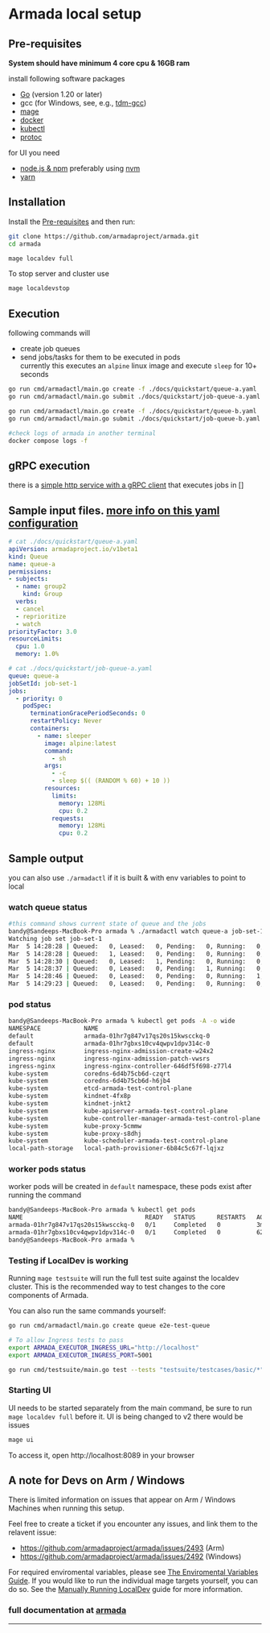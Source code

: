 # Armada local setup
## Pre-requisites

**System should have minimum 4 core cpu & 16GB ram**

install following software packages
- [Go](https://go.dev/doc/install) (version 1.20 or later)
- gcc (for Windows, see, e.g., [tdm-gcc](https://jmeubank.github.io/tdm-gcc/))
- [mage](https://magefile.org/)
- [docker](https://docs.docker.com/get-docker/)
- [kubectl](https://kubernetes.io/docs/tasks/tools/#kubectl)
- [protoc](https://github.com/protocolbuffers/protobuf/releases)

for UI you need 
- [node.js & npm](https://nodejs.org/en/learn/getting-started/how-to-install-nodejs) preferably using [nvm](https://github.com/nvm-sh/nvm)
- [yarn](https://classic.yarnpkg.com/en/docs/install)

## Installation

Install the [Pre-requisites](#pre-requisites) and then run:

```bash
git clone https://github.com/armadaproject/armada.git
cd armada

mage localdev full
```

To stop server and cluster use
```bash
mage localdevstop
```

## Execution
following commands will
- create job queues
- send jobs/tasks for them to be executed in pods  
currently this executes an `alpine` linux image and execute `sleep` for 10+ seconds

```bash
go run cmd/armadactl/main.go create -f ./docs/quickstart/queue-a.yaml
go run cmd/armadactl/main.go submit ./docs/quickstart/job-queue-a.yaml

go run cmd/armadactl/main.go create -f ./docs/quickstart/queue-b.yaml
go run cmd/armadactl/main.go submit ./docs/quickstart/job-queue-b.yaml

#check logs of armada in another terminal
docker compose logs -f
```

## gRPC execution
there is a [simple http service with a gRPC client](../armada-client/README.md) that executes jobs in []

## Sample input files. [more info on this yaml configuration](https://github.com/armadaproject/armada/blob/master/docs/user.md)
```yaml
# cat ./docs/quickstart/queue-a.yaml 
apiVersion: armadaproject.io/v1beta1
kind: Queue
name: queue-a
permissions:
- subjects: 
  - name: group2
    kind: Group
  verbs:
  - cancel
  - reprioritize
  - watch
priorityFactor: 3.0
resourceLimits:
  cpu: 1.0
  memory: 1.0%

# cat ./docs/quickstart/job-queue-a.yaml
queue: queue-a
jobSetId: job-set-1
jobs:
  - priority: 0
    podSpec:
      terminationGracePeriodSeconds: 0
      restartPolicy: Never
      containers:
        - name: sleeper
          image: alpine:latest
          command:
            - sh
          args:
            - -c
            - sleep $(( (RANDOM % 60) + 10 ))
          resources:
            limits:
              memory: 128Mi
              cpu: 0.2
            requests:
              memory: 128Mi
              cpu: 0.2
```


## Sample output
you can also use `./armadactl` if it is built & with env variables to point to local

### watch queue status
```bash
#this command shows current state of queue and the jobs
bandy@Sandeeps-MacBook-Pro armada % ./armadactl watch queue-a job-set-1
Watching job set job-set-1
Mar  5 14:28:28 | Queued:   0, Leased:   0, Pending:   0, Running:   0, Succeeded:   0, Failed:   0, Cancelled:   0 | JobSubmittedEvent, job id: 01hr7g847v17qs20s15kwscckq
Mar  5 14:28:28 | Queued:   1, Leased:   0, Pending:   0, Running:   0, Succeeded:   0, Failed:   0, Cancelled:   0 | JobQueuedEvent, job id: 01hr7g847v17qs20s15kwscckq
Mar  5 14:28:30 | Queued:   0, Leased:   1, Pending:   0, Running:   0, Succeeded:   0, Failed:   0, Cancelled:   0 | JobLeasedEvent, job id: 01hr7g847v17qs20s15kwscckq
Mar  5 14:28:37 | Queued:   0, Leased:   0, Pending:   1, Running:   0, Succeeded:   0, Failed:   0, Cancelled:   0 | JobPendingEvent, job id: 01hr7g847v17qs20s15kwscckq pod: 0
Mar  5 14:28:46 | Queued:   0, Leased:   0, Pending:   0, Running:   1, Succeeded:   0, Failed:   0, Cancelled:   0 | JobRunningEvent, job id: 01hr7g847v17qs20s15kwscckq pod: 0
Mar  5 14:29:23 | Queued:   0, Leased:   0, Pending:   0, Running:   0, Succeeded:   1, Failed:   0, Cancelled:   0 | JobSucceededEvent, job id: 01hr7g847v17qs20s15kwscckq pod: 0
```
### pod status
```bash
bandy@Sandeeps-MacBook-Pro armada % kubectl get pods -A -o wide                            
NAMESPACE            NAME                                                READY   STATUS      RESTARTS      AGE     IP           NODE                        NOMINATED NODE   READINESS GATES
default              armada-01hr7g847v17qs20s15kwscckq-0                 0/1     Completed   0             2m59s   10.244.1.4   armada-test-worker          <none>           <none>
default              armada-01hr7gbxs10cv4qwpv1dpv314c-0                 0/1     Completed   0             49s     10.244.1.5   armada-test-worker          <none>           <none>
ingress-nginx        ingress-nginx-admission-create-w24x2                0/1     Completed   0             171m    10.244.1.3   armada-test-worker          <none>           <none>
ingress-nginx        ingress-nginx-admission-patch-vwsrs                 0/1     Completed   1             171m    10.244.1.2   armada-test-worker          <none>           <none>
ingress-nginx        ingress-nginx-controller-646df5f698-z77l4           1/1     Running     0             171m    10.244.0.5   armada-test-control-plane   <none>           <none>
kube-system          coredns-6d4b75cb6d-czqrt                            1/1     Running     0             172m    10.244.0.4   armada-test-control-plane   <none>           <none>
kube-system          coredns-6d4b75cb6d-h6jb4                            1/1     Running     0             172m    10.244.0.3   armada-test-control-plane   <none>           <none>
kube-system          etcd-armada-test-control-plane                      1/1     Running     0             173m    172.18.0.3   armada-test-control-plane   <none>           <none>
kube-system          kindnet-4fx8p                                       1/1     Running     0             172m    172.18.0.3   armada-test-control-plane   <none>           <none>
kube-system          kindnet-jnkt2                                       1/1     Running     0             172m    172.18.0.2   armada-test-worker          <none>           <none>
kube-system          kube-apiserver-armada-test-control-plane            1/1     Running     0             173m    172.18.0.3   armada-test-control-plane   <none>           <none>
kube-system          kube-controller-manager-armada-test-control-plane   1/1     Running     9 (39m ago)   173m    172.18.0.3   armada-test-control-plane   <none>           <none>
kube-system          kube-proxy-5cmmw                                    1/1     Running     0             172m    172.18.0.2   armada-test-worker          <none>           <none>
kube-system          kube-proxy-s8dhj                                    1/1     Running     0             172m    172.18.0.3   armada-test-control-plane   <none>           <none>
kube-system          kube-scheduler-armada-test-control-plane            1/1     Running     8 (39m ago)   173m    172.18.0.3   armada-test-control-plane   <none>           <none>
local-path-storage   local-path-provisioner-6b84c5c67f-lqjxz             1/1     Running     0             172m    10.244.0.2   armada-test-control-plane   <none>           <none>
```
### worker pods status
worker pods will be created in `default` namespace, these pods exist after running the command
```bash
bandy@Sandeeps-MacBook-Pro armada % kubectl get pods
NAME                                  READY   STATUS      RESTARTS   AGE
armada-01hr7g847v17qs20s15kwscckq-0   0/1     Completed   0          3m12s
armada-01hr7gbxs10cv4qwpv1dpv314c-0   0/1     Completed   0          62s
bandy@Sandeeps-MacBook-Pro armada %                            


```

### Testing if LocalDev is working

Running `mage testsuite` will run the full test suite against the localdev cluster. This is the recommended way to test changes to the core components of Armada.

You can also run the same commands yourself:

```bash
go run cmd/armadactl/main.go create queue e2e-test-queue

# To allow Ingress tests to pass
export ARMADA_EXECUTOR_INGRESS_URL="http://localhost"
export ARMADA_EXECUTOR_INGRESS_PORT=5001

go run cmd/testsuite/main.go test --tests "testsuite/testcases/basic/*" --junit junit.xml
```

### Starting UI
UI needs to be started separately from the main command, be sure to run `mage localdev full` before it.
UI is being changed to v2 there would be issues

```bash
mage ui
```
To access it, open http://localhost:8089 in your browser

## A note for Devs on Arm / Windows

There is limited information on issues that appear on Arm / Windows Machines when running this setup.

Feel free to create a ticket if you encounter any issues, and link them to the relavent issue:

* https://github.com/armadaproject/armada/issues/2493 (Arm)
* https://github.com/armadaproject/armada/issues/2492 (Windows)

For required enviromental variables, please see [The Enviromental Variables Guide](https://github.com/armadaproject/armada/tree/master/developer/env/README.md).
If you would like to run the individual mage targets yourself, you can do so. See the [Manually Running LocalDev](https://github.com/armadaproject/armada/blob/master/docs/developer/manual-localdev.md) guide for more information.

### full documentation at [armada](https://github.com/armadaproject/armada)

------------------------------------------------------------------------------------
